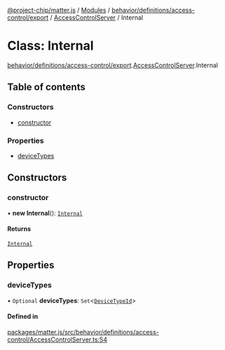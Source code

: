 [@project-chip/matter.js](../README.md) / [Modules](../modules.md) / [behavior/definitions/access-control/export](../modules/behavior_definitions_access_control_export.md) / [AccessControlServer](../modules/behavior_definitions_access_control_export.AccessControlServer.md) / Internal

# Class: Internal

[behavior/definitions/access-control/export](../modules/behavior_definitions_access_control_export.md).[AccessControlServer](../modules/behavior_definitions_access_control_export.AccessControlServer.md).Internal

## Table of contents

### Constructors

- [constructor](behavior_definitions_access_control_export.AccessControlServer.Internal.md#constructor)

### Properties

- [deviceTypes](behavior_definitions_access_control_export.AccessControlServer.Internal.md#devicetypes)

## Constructors

### constructor

• **new Internal**(): [`Internal`](behavior_definitions_access_control_export.AccessControlServer.Internal.md)

#### Returns

[`Internal`](behavior_definitions_access_control_export.AccessControlServer.Internal.md)

## Properties

### deviceTypes

• `Optional` **deviceTypes**: `Set`\<[`DeviceTypeId`](../modules/datatype_export.md#devicetypeid)\>

#### Defined in

[packages/matter.js/src/behavior/definitions/access-control/AccessControlServer.ts:54](https://github.com/project-chip/matter.js/blob/c0d55745d5279e16fdfaa7d2c564daa31e19c627/packages/matter.js/src/behavior/definitions/access-control/AccessControlServer.ts#L54)
